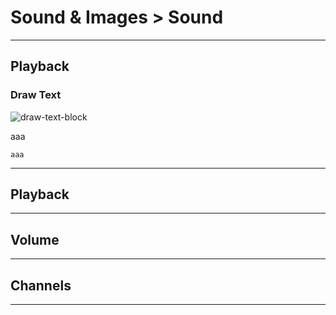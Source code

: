 # Sound & Images > Sound

***

## Playback

### Draw Text

![draw-text-block](http://static.stencyl.com/pedia2/block-images/9%20-%20Drawing/0%20-%20Drawing/draw-text.png)

aaa

```
aaa
```

***

## Playback

***

## Volume

***

## Channels

***
